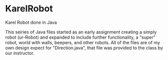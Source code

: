 # KarelRobot
Karel Robot done in Java


This seiries of Java files started as an early assignment creating a simply robot (ur-Robot) and expanded to include further functionality, a "super" robot, world with walls, beepers, and other robots.  All of the files are of my own design expect for "Direction.java", that file was provided to the class by our instructor.
